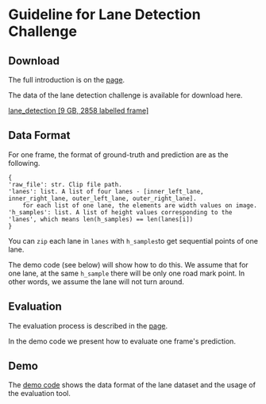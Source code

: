 # Guideline for Lane Detection Challenge

## Download
The full introduction is on the [page](https://tusimple.github.io/tusimple-benchmark/#/challenge/lane/readme). 

The data of the lane detection challenge is available for download here.

[lane_detection [9 GB, 2858 labelled frame]](https://s3-us-west-2.amazonaws.com/benchmark.tusimple.ai/lane_data.zip)

## Data Format
For one frame, the format of ground-truth and prediction are as the following.
```
{
'raw_file': str. Clip file path.
'lanes': list. A list of four lanes - [inner_left_lane, inner_right_lane, outer_left_lane, outer_right_lane].
	for each list of one lane, the elements are width values on image.
'h_samples': list. A list of height values corresponding to the 'lanes', which means len(h_samples) == len(lanes[i])
}
```
You can `zip`  each lane in `lanes` with `h_samples`to get sequential points of one lane.

The demo code (see below) will show how to do this.
We assume that for one lane, at the same `h_sample` there will be only one road mark point. In other words, we assume 
the lane will not turn around.


## Evaluation
The evaluation process is described in the [page](https://tusimple.github.io/tusimple-benchmark/#/challenge/lane/readme).

In the demo code we present how to evaluate one frame's prediction.

## Demo
The [demo code](https://github.com/TuSimple/tusimple-benchmark/blob/master/example/lane_demo.ipynb) shows the data
format of the lane dataset and the usage of the evaluation tool. 

